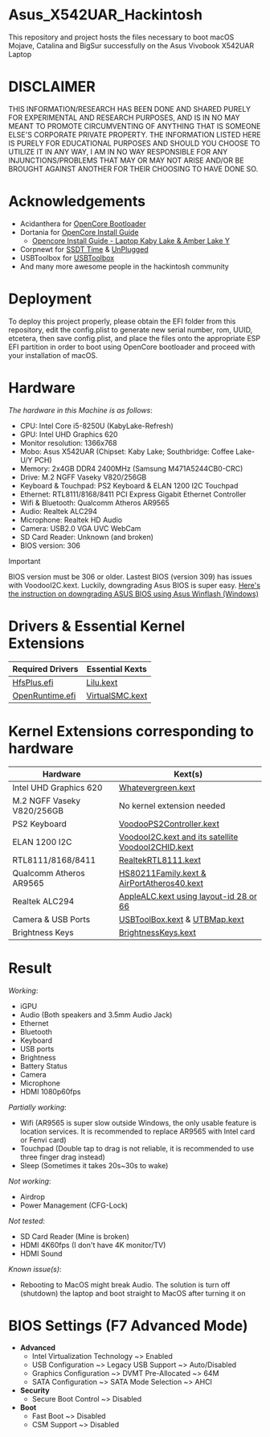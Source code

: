 # Asus_X542UAR_Hackintosh
This repository and project hosts the files necessary to boot macOS Mojave, Catalina and BigSur successfully on the Asus Vivobook X542UAR Laptop

# DISCLAIMER
THIS INFORMATION/RESEARCH HAS BEEN DONE AND SHARED PURELY FOR EXPERIMENTAL AND RESEARCH PURPOSES, AND IS IN NO MAY MEANT TO PROMOTE CIRCUMVENTING OF ANYTHING THAT IS SOMEONE ELSE'S CORPORATE PRIVATE PROPERTY. THE INFORMATION LISTED HERE IS PURELY FOR EDUCATIONAL PURPOSES AND SHOULD YOU CHOOSE TO UTILIZE IT IN ANY WAY, I AM IN NO WAY RESPONSIBLE FOR ANY INJUNCTIONS/PROBLEMS THAT MAY OR MAY NOT ARISE AND/OR BE BROUGHT AGAINST ANOTHER FOR THEIR CHOOSING TO HAVE DONE SO.

# Acknowledgements
- Acidanthera for [OpenCore Bootloader](https://github.com/acidanthera/OpenCorePkg)
- Dortania for [OpenCore Install Guide](https://dortania.github.io/OpenCore-Install-Guide)
  - [Opencore Install Guide - Laptop Kaby Lake & Amber Lake Y](https://dortania.github.io/OpenCore-Install-Guide/config-laptop.plist/kaby-lake.html)
- Corpnewt for [SSDT Time](https://github.com/corpnewt/SSDTTime) & [UnPlugged](https://github.com/corpnewt/UnPlugged)
- USBToolbox for [USBToolbox](https://github.com/USBToolBox)
- And many more awesome people in the hackintosh community
  
# Deployment
To deploy this project properly, please obtain the EFI folder from this repository, edit the config.plist to generate new serial number, rom, UUID, etcetera, then save config.plist, and place the files onto the appropriate ESP EFI partition in order to boot using OpenCore bootloader and proceed with your installation of macOS.

# Hardware
_The hardware in this Machine is as follows_:
- CPU: Intel Core i5-8250U (KabyLake-Refresh)
- GPU: Intel UHD Graphics 620
- Monitor resolution: 1366x768
- Mobo: Asus X542UAR (Chipset: Kaby Lake; Southbridge: Coffee Lake-U/Y PCH)
- Memory: 2x4GB DDR4 2400MHz (Samsung M471A5244CB0-CRC)
- Drive: M.2 NGFF Vaseky V820/256GB
- Keyboard & Touchpad: PS2 Keyboard & ELAN 1200 I2C Touchpad
- Ethernet: RTL8111/8168/8411 PCI Express Gigabit Ethernet Controller
- Wifi & Bluetooth: Qualcomm Atheros AR9565
- Audio: Realtek ALC294
- Microphone: Realtek HD Audio
- Camera: USB2.0 VGA UVC WebCam
- SD Card Reader: Unknown (and broken)
- BIOS version: 306
> [!IMPORTANT]
> BIOS version must be 306 or older. Lastest BIOS (version 309) has issues with VoodooI2C.kext. Luckily, downgrading Asus BIOS is super easy. [Here's the instruction on downgrading ASUS BIOS using Asus Winflash (Windows)](https://github.com/BluePurplePro/Asus_X542UAR_Hackintosh/blob/main/Downgrade_ASUS_BIOS_using_Winflash.md)  

# Drivers & Essential Kernel Extensions
| Required Drivers | Essential Kexts |
| ------------- | ------------- |
| [HfsPlus.efi](https://github.com/acidanthera/OcBinaryData/blob/master/Drivers/HfsPlus.efi) | [Lilu.kext](https://github.com/acidanthera/Lilu) |
| [OpenRuntime.efi](https://github.com/acidanthera/OpenCorePkg) | [VirtualSMC.kext](https://github.com/acidanthera/VirtualSMC) |

# Kernel Extensions corresponding to hardware
| Hardware  | Kext(s) |
| ------------- | ------------- |
| Intel UHD Graphics 620  | [Whatevergreen.kext](https://github.com/acidanthera/WhateverGreen)  |
| M.2 NGFF Vaseky V820/256GB  | No kernel extension needed  |
| PS2 Keyboard  | [VoodooPS2Controller.kext](https://github.com/acidanthera/VoodooPS2)  |
| ELAN 1200 I2C  | [VoodooI2C.kext and its satellite VoodooI2CHID.kext](https://github.com/VoodooI2C/VoodooI2C)  |
| RTL8111/8168/8411  | [RealtekRTL8111.kext](https://github.com/Mieze/RTL8111_driver_for_OS_X)  |
| Qualcomm Atheros AR9565  | [HS80211Family.kext & AirPortAtheros40.kext](https://github.com/FIRSTPLATO/opencore-atheros-kext) |
| Realtek ALC294  | [AppleALC.kext using layout-id 28 or 66](https://github.com/acidanthera/AppleALC)  |
| Camera & USB Ports  | [USBToolBox.kext](https://github.com/USBToolBox/kext) & [UTBMap.kext](https://github.com/USBToolBox/tool)  |
| Brightness Keys  | [BrightnessKeys.kext](https://github.com/acidanthera/BrightnessKeys)  |

# Result
_Working_:
- iGPU
- Audio (Both speakers and 3.5mm Audio Jack)
- Ethernet
- Bluetooth
- Keyboard
- USB ports
- Brightness
- Battery Status
- Camera
- Microphone
- HDMI 1080p60fps

_Partially working_:
- Wifi (AR9565 is super slow outside Windows, the only usable feature is location services. It is recommended to replace AR9565 with Intel card or Fenvi card)
- Touchpad (Double tap to drag is not reliable, it is recommended to use three finger drag instead)
- Sleep (Sometimes it takes 20s~30s to wake)

_Not working_:
- Airdrop
- Power Management (CFG-Lock)

_Not tested_:
- SD Card Reader (Mine is broken)
- HDMI 4K60fps (I don't have 4K monitor/TV)
- HDMI Sound

_Known issue(s)_:
- Rebooting to MacOS might break Audio. The solution is turn off (shutdown) the laptop and boot straight to MacOS after turning it on

# BIOS Settings (F7 Advanced Mode)
- **Advanced**
  - Intel Virtualization Technology ~> Enabled
  - USB Configuration ~> Legacy USB Support ~> Auto/Disabled
  - Graphics Configuration ~> DVMT Pre-Allocated ~> 64M
  - SATA Configuration ~> SATA Mode Selection ~> AHCI
- **Security**
  - Secure Boot Control ~> Disabled
- **Boot**
  - Fast Boot ~> Disabled
  - CSM Support ~> Disabled
